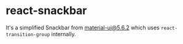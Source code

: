 # react-snackbar

It's a simplified Snackbar from material-ui@5.6.2 which uses `react-transition-group` internally.
